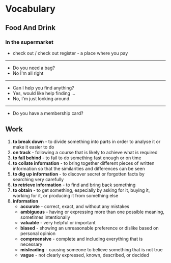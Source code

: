 # Vocabulary

## Food And Drink

### In the supermarket
* check out / check out register - a place where you pay

---

- Do you need a bag?
- No I'm all right

---

- Can I help you find anything?
- Yes, would like help finding ...
- No, I'm just looking around.

---

- Do you have a membership card?

## Work
1. **to break down** - to divide something into parts in order to analyse it or make it easier to do
1. **on track** - following a course that is likely to achieve what is required
1. **to fall behind** - to fail to do something fast enough or on time
1. **to collate information** - to bring together different pieces of written information so that the similarities and differences can be seen
1. **to dig up information** - to discover secret or forgotten facts by searching very carefully
1. **to retrieve information** - to find and bring back something
1. **to obtain** - to get something, especially by asking for it, buying it, working for it, or producing it from something else
1. **information**
    * **accurate** - correct, exact, and without any mistakes
    * **ambiguous** - having or expressing more than one possible meaning, sometimes intentionally
    * **valuable** - very helpful or important
    * **biased** - showing an unreasonable preference or dislike based on personal opinion
    * **compreensive** - complete and including everything that is necessary
    * **misleading** - causing someone to believe something that is not true
    * **vague** - not clearly expressed, known, described, or decided




